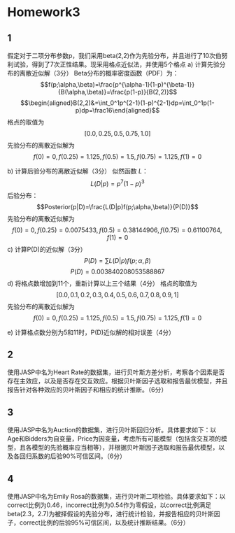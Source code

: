 # Homework3
## 1
假定对于二项分布参数p，我们采用beta(2,2)作为先验分布，并且进行了10次伯努利试验，得到了7次正性结果。现采用格点近似法，并使用5个格点
a) 计算先验分布的离散近似解（3分）
Beta分布的概率密度函数（PDF）为：
$$f(p;\alpha,\beta)=\frac{p^{\alpha-1}(1-p)^{\beta-1}}{B(\alpha,\beta)}=\frac{p(1-p)}{B(2,2)}$$
$$\begin{aligned}B(2,2)&=\int_0^1p^{2-1}(1-p)^{2-1}dp=\int_0^1p(1-p)dp=\frac16\end{aligned}$$
格点的取值为 
$$[0.0, 0.25, 0.5, 0.75, 1.0]$$
先验分布的离散近似解为$$f(0)=0, f(0.25)=1.125,f(0.5)=1.5,f(0.75)=1.125,f(1)=0$$

b) 计算后验分布的离散近似解（3分）
似然函数 $L$：
$$L(D|p)=p^7(1-p)^3$$
后验分布：
$$Posterior(p|D)=\frac{L(D|p)f(p;\alpha,\beta)}{P(D)}$$
先验分布的离散近似解为$$f(0)=0, f(0.25)=0.0075433,f(0.5)=0.38144906,f(0.75)= 0.61100764,f(1)=0$$
c) 计算P(D)的近似解（3分）
$$P(D)={\sum}L(D|p)f(p;\alpha,\beta)$$
$$P(D)=0.003840208053588867$$
d) 将格点数增加到11个，重新计算以上三个结果（4分）
格点的取值为 
$$[0.0, 0.1, 0.2, 0.3, 0.4, 0.5, 0.6, 0.7, 0.8, 0.9, 1]$$
先验分布的离散近似解为$$f(0)=0, f(0.25)=1.125,f(0.5)=1.5,f(0.75)=1.125,f(1)=0$$

e) 计算格点数分别为5和11时，P(D)近似解的相对误差（4分）


## 2
使用JASP中名为Heart Rate的数据集，进行贝叶斯方差分析，考察各个因素是否存在主效应，以及是否存在交互效应。根据贝叶斯因子选取和报告最优模型，并且报告针对各种效应的贝叶斯因子和相应的统计推断。（6分）

## 3
使用JASP中名为Auction的数据集，进行贝叶斯回归分析。具体要求如下：以Age和Bidders为自变量，Price为因变量，考虑所有可能模型（包括含交互项的模型，且各模型的先验概率应当相等），并根据贝叶斯因子选取和报告最优模型，以及各回归系数的后验90%可信区间。（6分）

## 4
使用JASP中名为Emily Rosa的数据集，进行贝叶斯二项检验。具体要求如下：以correct比例为0.46，incorrect比例为0.54作为零假设，以correct比例满足beta(2.3，2.7)为被择假设的先验分布，进行统计检验，并报告相应的贝叶斯因子，correct比例的后验95%可信区间，以及统计推断结果。（6分）